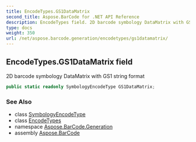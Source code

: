 ```yaml
---
title: EncodeTypes.GS1DataMatrix
second_title: Aspose.BarCode for .NET API Reference
description: EncodeTypes field. 2D barcode symbology DataMatrix with GS1 string format
type: docs
weight: 350
url: /net/aspose.barcode.generation/encodetypes/gs1datamatrix/
---
```

## EncodeTypes.GS1DataMatrix field

2D barcode symbology DataMatrix with GS1 string format

```csharp
public static readonly SymbologyEncodeType GS1DataMatrix;
```

### See Also

* class [SymbologyEncodeType](../../symbologyencodetype/)
* class [EncodeTypes](../)
* namespace [Aspose.BarCode.Generation](../../encodetypes/)
* assembly [Aspose.BarCode](../../../)


